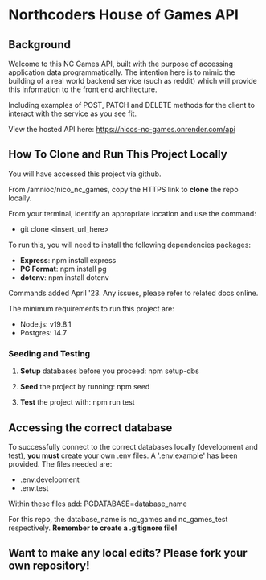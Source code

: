 # Northcoders House of Games API

## Background

Welcome to this NC Games API, built with the purpose of accessing application data programmatically. The intention here is to mimic the building of a real world backend service (such as reddit) which will provide this information to the front end architecture.

Including examples of POST, PATCH and DELETE methods for the client to interact with the service as you see fit.

View the hosted API here: https://nicos-nc-games.onrender.com/api

## How To Clone and Run This Project Locally

You will have accessed this project via github.

From /amnioc/nico_nc_games, copy the HTTPS link to **clone** the repo locally.

From your terminal, identify an appropriate location and use the command:

- git clone <insert_url_here>

To run this, you will need to install the following dependencies packages:

- **Express**: npm install express
- **PG Format**: npm install pg
- **dotenv**: npm install dotenv

Commands added April '23. Any issues, please refer to related docs online.

The minimum requirements to run this project are:

- Node.js: v19.8.1
- Postgres: 14.7

### Seeding and Testing

1. **Setup** databases before you proceed: npm setup-dbs

2. **Seed** the project by running: npm seed

3. **Test** the project with: npm run test

## Accessing the correct database

To successfully connect to the correct databases locally (development and test), **you must** create your own .env files. A '.env.example' has been provided. The files needed are:

- .env.development
- .env.test

Within these files add: PGDATABASE=database_name

For this repo, the database_name is nc_games and nc_games_test respectively. **Remember to create a .gitignore file!**

## Want to make any local edits? Please fork your own repository!
